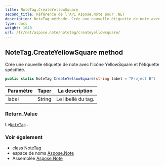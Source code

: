 ```yaml
---
title: NoteTag.CreateYellowSquare
second_title: Référence de l'API Aspose.Note pour .NET
description: NoteTag méthode. Crée une nouvelle étiquette de note avec licône YellowSquare et létiquette spécifiée.
type: docs
weight: 1040
url: /fr/net/aspose.note/notetag/createyellowsquare/
---
```

## NoteTag.CreateYellowSquare method

Crée une nouvelle étiquette de note avec l'icône YellowSquare et l'étiquette spécifiée.

```csharp
public static NoteTag CreateYellowSquare(string label = "Project B")
```

| Paramètre | Taper | La description |
| --- | --- | --- |
| label | String | Le libellé du tag. |

### Return_Value

Le[`NoteTag`](../) .

### Voir également

* class [NoteTag](../)
* espace de noms [Aspose.Note](../../notetag/)
* Assemblée [Aspose.Note](../../../)



